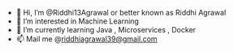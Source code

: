 - 👋 Hi, I’m @Riddhi13Agrawal or better known as Riddhi Agrawal
- 👀 I’m interested in Machine Learning
- 🌱 I’m currently learning Java , Microservices , Docker
- 📫 Mail me @riddhiagrawal39@gmail.com

<!---
Riddhi13Agrawal/Riddhi13Agrawal is a ✨ special ✨ repository because its `README.md` (this file) appears on your GitHub profile.
You can click the Preview link to take a look at your changes.
--->
